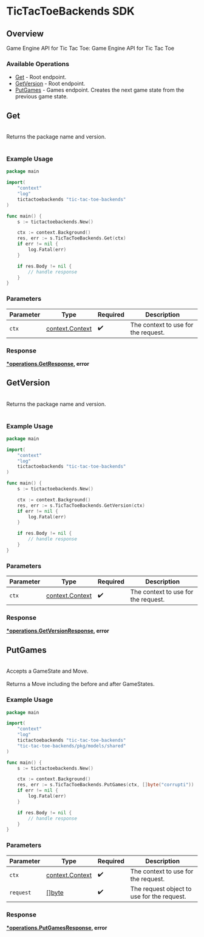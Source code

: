 # TicTacToeBackends SDK

## Overview

Game Engine API for Tic Tac Toe: Game Engine API for Tic Tac Toe

### Available Operations

* [Get](#get) - Root endpoint.
* [GetVersion](#getversion) - Root endpoint.
* [PutGames](#putgames) - Games endpoint. Creates the next game state from the previous game state.

## Get

<br/>Returns the package name and version.<br/><br/>

### Example Usage

```go
package main

import(
	"context"
	"log"
	tictactoebackends "tic-tac-toe-backends"
)

func main() {
    s := tictactoebackends.New()

    ctx := context.Background()
    res, err := s.TicTacToeBackends.Get(ctx)
    if err != nil {
        log.Fatal(err)
    }

    if res.Body != nil {
        // handle response
    }
}
```

### Parameters

| Parameter                                             | Type                                                  | Required                                              | Description                                           |
| ----------------------------------------------------- | ----------------------------------------------------- | ----------------------------------------------------- | ----------------------------------------------------- |
| `ctx`                                                 | [context.Context](https://pkg.go.dev/context#Context) | :heavy_check_mark:                                    | The context to use for the request.                   |


### Response

**[*operations.GetResponse](../../models/operations/getresponse.md), error**


## GetVersion

<br/>Returns the package name and version.<br/><br/>

### Example Usage

```go
package main

import(
	"context"
	"log"
	tictactoebackends "tic-tac-toe-backends"
)

func main() {
    s := tictactoebackends.New()

    ctx := context.Background()
    res, err := s.TicTacToeBackends.GetVersion(ctx)
    if err != nil {
        log.Fatal(err)
    }

    if res.Body != nil {
        // handle response
    }
}
```

### Parameters

| Parameter                                             | Type                                                  | Required                                              | Description                                           |
| ----------------------------------------------------- | ----------------------------------------------------- | ----------------------------------------------------- | ----------------------------------------------------- |
| `ctx`                                                 | [context.Context](https://pkg.go.dev/context#Context) | :heavy_check_mark:                                    | The context to use for the request.                   |


### Response

**[*operations.GetVersionResponse](../../models/operations/getversionresponse.md), error**


## PutGames

<br/>Accepts a GameState and Move.<br/><br/>Returns a Move including the before and after GameStates.<br/>

### Example Usage

```go
package main

import(
	"context"
	"log"
	tictactoebackends "tic-tac-toe-backends"
	"tic-tac-toe-backends/pkg/models/shared"
)

func main() {
    s := tictactoebackends.New()

    ctx := context.Background()
    res, err := s.TicTacToeBackends.PutGames(ctx, []byte("corrupti"))
    if err != nil {
        log.Fatal(err)
    }

    if res.Body != nil {
        // handle response
    }
}
```

### Parameters

| Parameter                                             | Type                                                  | Required                                              | Description                                           |
| ----------------------------------------------------- | ----------------------------------------------------- | ----------------------------------------------------- | ----------------------------------------------------- |
| `ctx`                                                 | [context.Context](https://pkg.go.dev/context#Context) | :heavy_check_mark:                                    | The context to use for the request.                   |
| `request`                                             | [[]byte](../../models//.md)                           | :heavy_check_mark:                                    | The request object to use for the request.            |


### Response

**[*operations.PutGamesResponse](../../models/operations/putgamesresponse.md), error**

